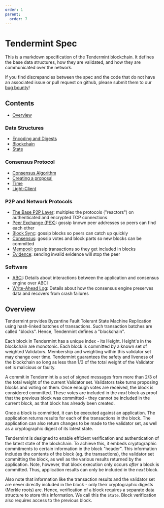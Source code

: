 ```yaml
---
order: 1
parent:
  order: 7
---
```


# Tendermint Spec

This is a markdown specification of the Tendermint blockchain.
It defines the base data structures, how they are validated,
and how they are communicated over the network.

If you find discrepancies between the spec and the code that
do not have an associated issue or pull request on github,
please submit them to our [bug bounty](https://tendermint.com/security)!

## Contents

- [Overview](#overview)

### Data Structures

- [Encoding and Digests](./blockchain/encoding.md)
- [Blockchain](./blockchain/blockchain.md)
- [State](./blockchain/state.md)

### Consensus Protocol

- [Consensus Algorithm](./consensus/consensus.md)
- [Creating a proposal](./consensus/creating-proposal.md)
- [Time](./consensus/bft-time.md)
- [Light-Client](./consensus/light-client.md)

### P2P and Network Protocols

- [The Base P2P Layer](./p2p/node.md): multiplex the protocols ("reactors") on authenticated and encrypted TCP connections
- [Peer Exchange (PEX)](./reactors/pex/reactor.md): gossip known peer addresses so peers can find each other
- [Block Sync](./reactors/block_sync/reactor.md): gossip blocks so peers can catch up quickly
- [Consensus](./reactors/consensus/consensus.md): gossip votes and block parts so new blocks can be committed
- [Mempool](./reactors/mempool/reactor.md): gossip transactions so they get included in blocks
- [Evidence](./reactors/evidence/reactor.md): sending invalid evidence will stop the peer

### Software

- [ABCI](./abci/README.md): Details about interactions between the
  application and consensus engine over ABCI
- [Write-Ahead Log](./consensus/wal.md): Details about how the consensus
  engine preserves data and recovers from crash failures

## Overview

Tendermint provides Byzantine Fault Tolerant State Machine Replication using
hash-linked batches of transactions. Such transaction batches are called "blocks".
Hence, Tendermint defines a "blockchain".

Each block in Tendermint has a unique index - its Height.
Height's in the blockchain are monotonic.
Each block is committed by a known set of weighted Validators.
Membership and weighting within this validator set may change over time.
Tendermint guarantees the safety and liveness of the blockchain
so long as less than 1/3 of the total weight of the Validator set
is malicious or faulty.

A commit in Tendermint is a set of signed messages from more than 2/3 of
the total weight of the current Validator set. Validators take turns proposing
blocks and voting on them. Once enough votes are received, the block is considered
committed. These votes are included in the _next_ block as proof that the previous block
was committed - they cannot be included in the current block, as that block has already been
created.

Once a block is committed, it can be executed against an application.
The application returns results for each of the transactions in the block.
The application can also return changes to be made to the validator set,
as well as a cryptographic digest of its latest state.

Tendermint is designed to enable efficient verification and authentication
of the latest state of the blockchain. To achieve this, it embeds
cryptographic commitments to certain information in the block "header".
This information includes the contents of the block (eg. the transactions),
the validator set committing the block, as well as the various results returned by the application.
Note, however, that block execution only occurs _after_ a block is committed.
Thus, application results can only be included in the _next_ block.

Also note that information like the transaction results and the validator set are never
directly included in the block - only their cryptographic digests (Merkle roots) are.
Hence, verification of a block requires a separate data structure to store this information.
We call this the `State`. Block verification also requires access to the previous block.
